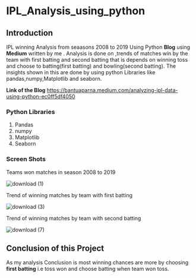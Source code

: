 # IPL_Analysis_using_python
## Introduction
IPL winning Analysis from seaasons 2008 to 2019 Using Python **Blog** using **Medium** written by me .
Analysis is done on ,trends of matches win by the team with first batting and second batting that is depends on winning toss and choose to batting(first batting) and bowling(second batting).
The insights shown in this are done by using python Libraries like pandas,numpy,Matplotlib and seaborn.

**Link of the Blog** https://bantuaparna.medium.com/analyzing-ipl-data-using-python-ec0ff5df4050

### Python Libraries
1. Pandas
2. numpy
3. Matplotlib
4. Seaborn

### Screen Shots

Teams won matches in season 2008 to 2019

![download (1)](https://user-images.githubusercontent.com/67683259/107240049-c79b9e00-6a29-11eb-92d2-2d34630fec9d.png)

Trend of winning matches by team with first batting

![download (3)](https://user-images.githubusercontent.com/67683259/107239377-17c63080-6a29-11eb-84ef-3bea53c244e2.png)

Trend of winning matches by team with second batting

![download (7)](https://user-images.githubusercontent.com/67683259/107239634-5956db80-6a29-11eb-90e9-476a6506c559.png)


## Conclusion of this Project
As my analysis Conclusion is most winning chances are more by choosing **first batting** i.e toss won and choose batting when team won toss.
